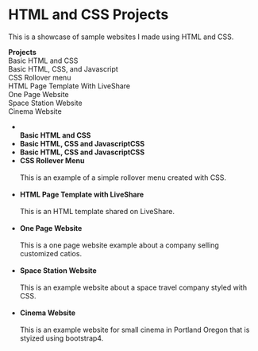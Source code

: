 # HTML and CSS Projects

This is a showcase of sample websites I made using HTML and CSS.

<b>Projects</b>
<br>
Basic HTML and CSS<br>
Basic HTML, CSS, and Javascript<br>
CSS Rollover menu<br>
HTML Page Template With LiveShare<br>
One Page Website<br>
Space Station Website<br>
Cinema Website<br>
<ul>
<li></li><b>Basic HTML and CSS</b></li>
<li><b>Basic HTML, CSS and JavascriptCSS</b></li>
<li><b>Basic HTML, CSS and JavascriptCSS</b></li>
<li><b>CSS Rollever Menu</b></li>
<br>
This is an example of a simple rollover menu created with CSS.
<br>
<br>
<li><b>HTML Page Template with LiveShare</b></li>
<br>
This is an HTML template shared on LiveShare.
<br>
<br>
<li><b>One Page Website</b></li>
<br>
This is a one page website example about a company selling customized catios.
<br>
<br>
<li><b>Space Station Website</b></li>
<br>
This is an example website about a space travel company styled with CSS.
<br>
<br>
<li><b>Cinema Website</b></li>
<br>
This is an example website for small cinema in Portland Oregon that is styized using bootstrap4.
